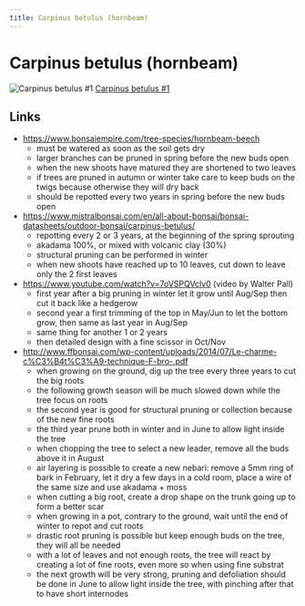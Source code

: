 ```yaml
---
title: Carpinus betulus (hornbeam)
---
```


# Carpinus betulus (hornbeam)

![Carpinus betulus #1](/images/bonsai/2020-07-17-carpinus-betulus-1.jpg)
[Carpinus betulus #1](/bonsai/collection/carpinus-betulus-1)

## Links

- https://www.bonsaiempire.com/tree-species/hornbeam-beech
  - must be watered as soon as the soil gets dry
  - larger branches can be pruned in spring before the new buds open
  - when the new shoots have matured they are shortened to two leaves
  - if trees are pruned in autumn or winter take care to keep buds on the twigs because otherwise they will dry back
  - should be repotted every two years in spring before the new buds open
- https://www.mistralbonsai.com/en/all-about-bonsai/bonsai-datasheets/outdoor-bonsai/carpinus-betulus/
  - repotting every 2 or 3 years, at the beginning of the spring sprouting
  - akadama 100%, or mixed with volcanic clay (30%)
  - structural pruning can be performed in winter
  - when new shoots have reached up to 10 leaves, cut down to leave only the 2 first leaves
- https://www.youtube.com/watch?v=7oVSPQVclv0 (video by Walter Pall)
  - first year after a big pruning in winter let it grow until Aug/Sep then cut it back like a hedgerow
  - second year a first trimming of the top in May/Jun to let the bottom grow, then same as last year in Aug/Sep
  - same thing for another 1 or 2 years
  - then detailed design with a fine scissor in Oct/Nov
- http://www.ffbonsai.com/wp-content/uploads/2014/07/Le-charme-c%C3%B4t%C3%A9-technique-F-bro-.pdf
  - when growing on the ground, dig up the tree every three years to cut the big roots
  - the following growth season will be much slowed down while the tree focus on roots
  - the second year is good for structural pruning or collection because of the new fine roots
  - the third year prune both in winter and in June to allow light inside the tree
  - when chopping the tree to select a new leader, remove all the buds above it in August
  - air layering is possible to create a new nebari: remove a 5mm ring of bark in February, let it dry a few days in a cold room, place a wire of the same size and use akadama + moss
  - when cutting a big root, create a drop shape on the trunk going up to form a better scar
  - when growing in a pot, contrary to the ground, wait until the end of winter to repot and cut roots
  - drastic root pruning is possible but keep enough buds on the tree, they will all be needed
  - with a lot of leaves and not enough roots, the tree will react by creating a lot of fine roots, even more so when using fine substrat
  - the next growth will be very strong, pruning and defoliation should be done in June to allow light inside the tree, with pinching after that to have short internodes
